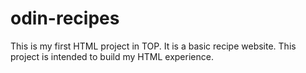 # odin-recipes
This is my first HTML project in TOP.
It is a basic recipe website.
This project is intended to build my HTML experience.
